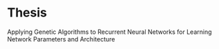 # Thesis
Applying Genetic Algorithms to Recurrent Neural Networks for Learning Network Parameters and Architecture
